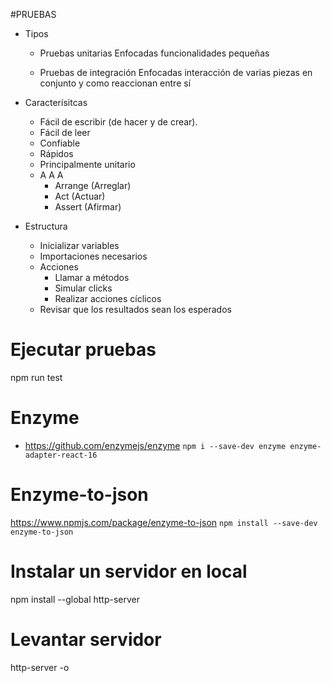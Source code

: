 #PRUEBAS
- Tipos
    - Pruebas unitarias
        Enfocadas funcionalidades pequeñas

    - Pruebas de integración
        Enfocadas interacción de varias piezas en conjunto y como reaccionan entre sí

- Caracterísitcas
    - Fácil de escribir (de hacer y de crear).
    - Fácil de leer
    - Confiable
    - Rápidos
    - Principalmente unitario
    -  A A A
        - Arrange   (Arreglar)
        - Act       (Actuar)
        - Assert    (Afirmar)

- Estructura
    - Inicializar variables
    - Importaciones necesarios
    - Acciones
        - Llamar a métodos
        - Simular clicks
        - Realizar acciones cíclicos
    - Revisar que los resultados sean los esperados

# Ejecutar pruebas
npm run test

# Enzyme
- https://github.com/enzymejs/enzyme
`npm i --save-dev enzyme enzyme-adapter-react-16`

# Enzyme-to-json
 https://www.npmjs.com/package/enzyme-to-json
 `npm install --save-dev enzyme-to-json`


# Instalar un servidor en local
npm install --global http-server

# Levantar servidor
http-server -o
